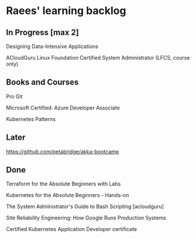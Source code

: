 # Raees' learning backlog

## In Progress [max 2]
Designing Data-Intensive Applications

ACloudGuru Linux Foundation Certified System Administrator (LFCS, course only)

## Books and Courses
Pro Git

Microsoft Certified: Azure Developer Associate 

Kubernetes Patterns

## Later
https://github.com/petabridge/akka-bootcamp

## Done
Terraform for the Absolute Beginners with Labs

Kubernetes for the Absolute Beginners - Hands-on

The System Administrator's Guide to Bash Scripting [acloudguru]

Site Reliability Engineering: How Google Runs Production Systems

Certified Kubernetes Application Developer certificate

